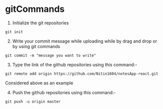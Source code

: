 # gitCommands                                                                                                                                                                                                  
1) Initialize the git repositories
```
git init
```
2) Write your commit message while uploading while by drag and drop or by using git commands 
```
git commit -m "message you want to write"
```
3) Type the link of the github repositories using this command:-             
```
git remote add origin https://github.com/Nitin1604/notesApp-react.git
```
Considered above as an example  

4) Push the github repositories using this command:-             
```
git push -u origin master    
```
